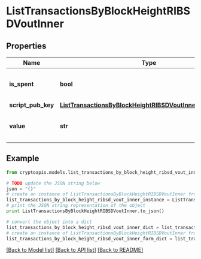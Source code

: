 # ListTransactionsByBlockHeightRIBSDVoutInner


## Properties
Name | Type | Description | Notes
------------ | ------------- | ------------- | -------------
**is_spent** | **bool** | Defines whether the output is spent or not. | 
**script_pub_key** | [**ListTransactionsByBlockHeightRIBSDVoutInnerScriptPubKey**](ListTransactionsByBlockHeightRIBSDVoutInnerScriptPubKey.md) |  | 
**value** | **str** | Represents the sent/received amount. | 

## Example

```python
from cryptoapis.models.list_transactions_by_block_height_ribsd_vout_inner import ListTransactionsByBlockHeightRIBSDVoutInner

# TODO update the JSON string below
json = "{}"
# create an instance of ListTransactionsByBlockHeightRIBSDVoutInner from a JSON string
list_transactions_by_block_height_ribsd_vout_inner_instance = ListTransactionsByBlockHeightRIBSDVoutInner.from_json(json)
# print the JSON string representation of the object
print ListTransactionsByBlockHeightRIBSDVoutInner.to_json()

# convert the object into a dict
list_transactions_by_block_height_ribsd_vout_inner_dict = list_transactions_by_block_height_ribsd_vout_inner_instance.to_dict()
# create an instance of ListTransactionsByBlockHeightRIBSDVoutInner from a dict
list_transactions_by_block_height_ribsd_vout_inner_form_dict = list_transactions_by_block_height_ribsd_vout_inner.from_dict(list_transactions_by_block_height_ribsd_vout_inner_dict)
```
[[Back to Model list]](../README.md#documentation-for-models) [[Back to API list]](../README.md#documentation-for-api-endpoints) [[Back to README]](../README.md)


